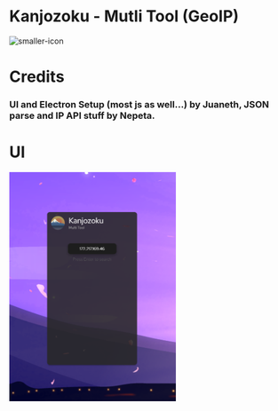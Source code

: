# Kanjozoku - Mutli Tool (GeoIP)
![smaller-icon](https://user-images.githubusercontent.com/68202118/159353676-1556adc9-eea4-4ede-a63a-b9cef3837441.png)

# Credits 
### UI and Electron Setup (most js as well...) by Juaneth, JSON parse and IP API stuff by Nepeta.

# UI
<img src="./src/sc.png" alt="drawing" width="300"/>
